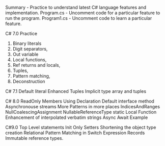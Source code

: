 Summary - Practice to understand latest C# language features and implementation.
Program.cs - Uncomment code for a particular feature to run the program.
Program1.cs - Uncomment code to learn a particular feature.


 C# 7.0 Practice
 1. Binary literals
 2. Digit separators, 
 3. Out variable
 4. Local functions, 
 5. Ref returns and locals, 
 6. Tuples, 
 7. Pattern matching, 
 8. Deconstruction

 C# 7.1
 Default literal
 Enhanced Tuples
 Implicit type array and tuples
 
 C# 8.0
 ReadOnly Members
 Using Declaration
 Default interface method
Asynchronouse streams
More Patterns in more places
IndicesAndRanges
NullCoalescingAssignment
NullableReferenceType
static Local Function
Enhancement of interpolated verbatim strings
Async Await Example

C#9.0
Top Level statements
Init Only Setters
Shortening the object type creation
Relational Pattern Matching in Switch Expression
Records Immutable reference types.

